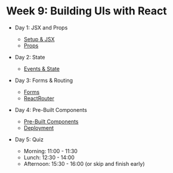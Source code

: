 # Week 9: Building UIs with React

- Day 1: JSX and Props
    - [Setup & JSX](https://github.com/develop-me/bootcamp--week-09--react/blob/master/scripts/01-jsx/README.md)
    - [Props](https://github.com/develop-me/bootcamp--week-09--react/blob/master/scripts/02-props/README.md)
- Day 2: State
    - [Events & State](https://github.com/develop-me/bootcamp--week-09--react/blob/master/scripts/03-state/README.md)
- Day 3: Forms & Routing
    - [Forms](https://github.com/develop-me/bootcamp--week-09--react/blob/master/scripts/04-forms/README.md)
    - [ReactRouter](https://github.com/develop-me/bootcamp--week-09--react/blob/master/scripts/05-react-router/README.md)
- Day 4: Pre-Built Components
    - [Pre-Built Components](https://github.com/develop-me/bootcamp--week-09--react/blob/master/scripts/06-pre-built-components/README.md)
    - [Deployment](https://github.com/develop-me/bootcamp--week-09--react/blob/master/scripts/07-deployment/README.md)

- Day 5: Quiz
	- Morning: 11:00 - 11:30
	- Lunch: 12:30 - 14:00
	- Afternoon: 15:30 - 16:00 (or skip and finish early)
